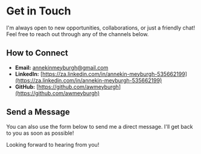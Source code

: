 # Get in Touch

I'm always open to new opportunities, collaborations, or just a friendly chat! Feel free to reach out through any of the channels below.

## How to Connect

*   **Email:** [annekinmeyburgh@gmail.com](mailto:annekinmeyburgh@gmail.com)
*   **LinkedIn:** [https://za.linkedin.com/in/annekin-meyburgh-535662199](https://za.linkedin.com/in/annekin-meyburgh-535662199)
*   **GitHub:** [https://github.com/awmeyburgh](https://github.com/awmeyburgh)

## Send a Message

You can also use the form below to send me a direct message. I'll get back to you as soon as possible!

<ContactForm />

Looking forward to hearing from you!
